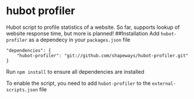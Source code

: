# hubot profiler
Hubot script to profile statistics of a website.
So far, supports lookup of website response time, 
but more is planned!
##Installation
Add `hubot-profiler` as a dependecy in your `packages.json` file
```
"dependencies": {
    "hubot-profiler": "git://github.com/shapeways/hubot-profiler.git"
}
```
Run `npm install` to ensure all dependencies are installed

To enable the script, you need to add `hubot-profiler` to the `external-scripts.json` file

